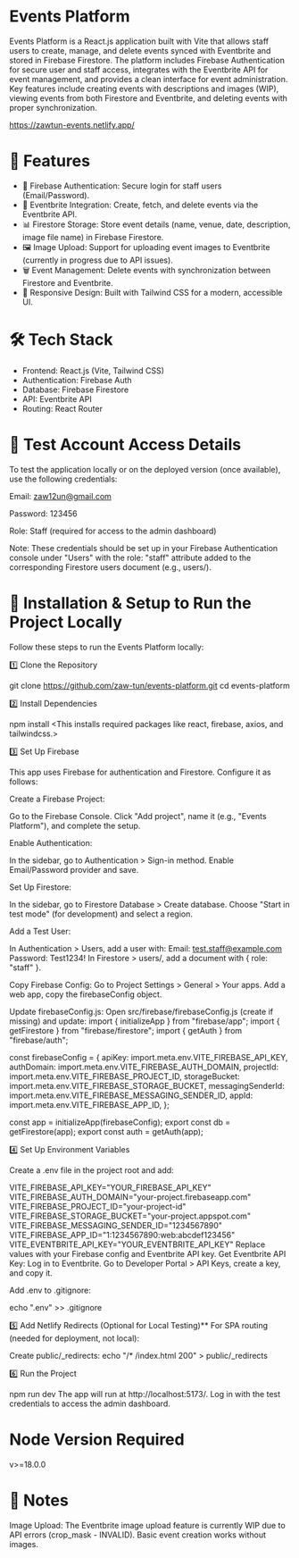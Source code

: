 # Events Platform
Events Platform is a React.js application built with Vite that allows staff users to create, manage, and delete events synced with Eventbrite and stored in Firebase Firestore. The platform includes Firebase Authentication for secure user and staff access, integrates with the Eventbrite API for event management, and provides a clean interface for event administration. Key features include creating events with descriptions and images (WIP), viewing events from both Firestore and Eventbrite, and deleting events with proper synchronization.

https://zawtun-events.netlify.app/

# 🚀 Features
- 🔑 Firebase Authentication: Secure login for staff users (Email/Password).
- 🎫 Eventbrite Integration: Create, fetch, and delete events via the Eventbrite API.
- 📊 Firestore Storage: Store event details (name, venue, date, description, image file name) in Firebase Firestore.
- 🖼️ Image Upload: Support for uploading event images to Eventbrite (currently in progress due to API issues).
- 🗑️ Event Management: Delete events with synchronization between Firestore and Eventbrite.
- 📱 Responsive Design: Built with Tailwind CSS for a modern, accessible UI.

# 🛠️ Tech Stack
- Frontend: React.js (Vite, Tailwind CSS)
- Authentication: Firebase Auth
- Database: Firebase Firestore
- API: Eventbrite API
- Routing: React Router

# 🔑 Test Account Access Details
To test the application locally or on the deployed version (once available), use the following credentials:

Email: zaw12un@gmail.com

Password: 123456

Role: Staff (required for access to the admin dashboard)

Note: These credentials should be set up in your Firebase Authentication console under "Users" with the role: "staff" attribute added to the corresponding Firestore users document (e.g., users/<uid>).

# 🔧 Installation & Setup to Run the Project Locally
Follow these steps to run the Events Platform locally:

1️⃣ Clone the Repository

git clone https://github.com/zaw-tun/events-platform.git
cd events-platform

2️⃣ Install Dependencies

npm install
<This installs required packages like react, firebase, axios, and tailwindcss.>

3️⃣ Set Up Firebase

This app uses Firebase for authentication and Firestore. Configure it as follows:

Create a Firebase Project:

Go to the Firebase Console.
Click "Add project", name it (e.g., "Events Platform"), and complete the setup.

Enable Authentication:

In the sidebar, go to Authentication > Sign-in method.
Enable Email/Password provider and save.

Set Up Firestore:

In the sidebar, go to Firestore Database > Create database.
Choose "Start in test mode" (for development) and select a region.

Add a Test User:

In Authentication > Users, add a user with:
Email: test.staff@example.com
Password: Test1234!
In Firestore > users/<uid>, add a document with { role: "staff" }.

Copy Firebase Config:
Go to Project Settings > General > Your apps.
Add a web app, copy the firebaseConfig object.

Update firebaseConfig.js:
Open src/firebase/firebaseConfig.js (create if missing) and update:
import { initializeApp } from "firebase/app";
import { getFirestore } from "firebase/firestore";
import { getAuth } from "firebase/auth";

const firebaseConfig = {
  apiKey: import.meta.env.VITE_FIREBASE_API_KEY,
  authDomain: import.meta.env.VITE_FIREBASE_AUTH_DOMAIN,
  projectId: import.meta.env.VITE_FIREBASE_PROJECT_ID,
  storageBucket: import.meta.env.VITE_FIREBASE_STORAGE_BUCKET,
  messagingSenderId: import.meta.env.VITE_FIREBASE_MESSAGING_SENDER_ID,
  appId: import.meta.env.VITE_FIREBASE_APP_ID,
};

const app = initializeApp(firebaseConfig);
export const db = getFirestore(app);
export const auth = getAuth(app);

4️⃣ Set Up Environment Variables

Create a .env file in the project root and add:

VITE_FIREBASE_API_KEY="YOUR_FIREBASE_API_KEY"
VITE_FIREBASE_AUTH_DOMAIN="your-project.firebaseapp.com"
VITE_FIREBASE_PROJECT_ID="your-project-id"
VITE_FIREBASE_STORAGE_BUCKET="your-project.appspot.com"
VITE_FIREBASE_MESSAGING_SENDER_ID="1234567890"
VITE_FIREBASE_APP_ID="1:1234567890:web:abcdef123456"
VITE_EVENTBRITE_API_KEY="YOUR_EVENTBRITE_API_KEY"
Replace values with your Firebase config and Eventbrite API key.
Get Eventbrite API Key:
Log in to Eventbrite.
Go to Developer Portal > API Keys, create a key, and copy it.


Add .env to .gitignore:

echo ".env" >> .gitignore


5️⃣ Add Netlify Redirects (Optional for Local Testing)**
For SPA routing (needed for deployment, not local):

Create public/_redirects:
echo "/* /index.html 200" > public/_redirects


6️⃣ Run the Project

npm run dev
The app will run at http://localhost:5173/.
Log in with the test credentials to access the admin dashboard.

# Node Version Required
v>=18.0.0


# 📝 Notes

Image Upload: The Eventbrite image upload feature is currently WIP due to API errors (crop_mask - INVALID). Basic event creation works without images.
